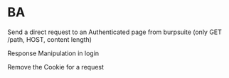 # BA

Send a direct request to an Authenticated page from burpsuite (only GET /path, HOST, content length)

Response Manipulation in login

Remove the Cookie for a request

